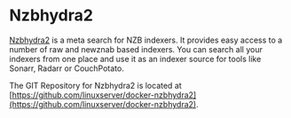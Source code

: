 # Nzbhydra2

[Nzbhydra2](https://github.com/theotherp/nzbhydra2) is a meta search for NZB indexers. It provides easy access to a number of raw and newznab based indexers. You can search all your indexers from one place and use it as an indexer source for tools like Sonarr, Radarr or CouchPotato.

The GIT Repository for Nzbhydra2 is located at [https://github.com/linuxserver/docker-nzbhydra2](https://github.com/linuxserver/docker-nzbhydra2).
